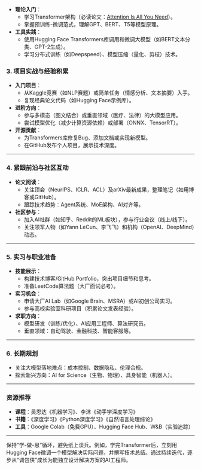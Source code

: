 - **理论入门**：
  - 学习Transformer架构（必读论文：[Attention Is All You Need](https://arxiv.org/abs/1706.03762)）。
  - 掌握预训练-微调范式，理解GPT、BERT、T5等模型原理。
- **工具实践**：
  - 使用Hugging Face Transformers库调用和微调大模型（如BERT文本分类、GPT-2生成）。
  - 学习分布式训练（如Deepspeed）、模型压缩（量化、剪枝）技术。


### **3. 项目实战与经验积累**

- **入门项目**：
  - 从Kaggle竞赛（如NLP赛题）或简单任务（情感分析、文本摘要）入手。
  - 复现经典论文代码（如Hugging Face示例库）。
- **进阶方向**：
  - 参与多模态（图文结合）或垂直领域（医疗、法律）的大模型应用。
  - 尝试模型优化（减少计算资源依赖）或部署（ONNX、TensorRT）。
- **开源贡献**：
  - 为Transformers库修复Bug、添加文档或实现新模型。
  - 在GitHub发布个人项目，展示技术深度。

---

### **4. 紧跟前沿与社区互动**

- **论文阅读**：
  - 关注顶会（NeurIPS、ICLR、ACL）及arXiv最新成果，整理笔记（如用博客或GitHub）。
  - 跟踪技术趋势：Agent系统、MoE架构、AI对齐等。
- **社区参与**：
  - 加入AI社群（如知乎、Reddit的ML板块），参与行业会议（线上/线下）。
  - 关注领军人物（如Yann LeCun、李飞飞）和机构（OpenAI、DeepMind）动态。

---

### **5. 实习与职业准备**

- **技能展示**：
  - 构建技术博客/GitHub Portfolio，突出项目细节和思考。
  - 准备LeetCode算法题（大厂面试必考）。
- **实习机会**：
  - 申请大厂AI Lab（如Google Brain、MSRA）或AI初创公司实习。
  - 参与高校实验室科研项目（积累论文发表经验）。
- **求职方向**：
  - 模型研发（训练/优化）、AI应用工程师、算法研究员。
  - 垂直领域：自动驾驶、金融科技、智能客服等。

---

### **6. 长期规划**

- 关注大模型落地难点：成本控制、数据隐私、伦理合规。
- 探索新兴方向：AI for Science（生物、物理）、具身智能（机器人）。

---

### **资源推荐**

- **课程**：吴恩达《机器学习》、李沐《动手学深度学习》
- **书籍**：《深度学习》《Python深度学习》《自然语言处理综论》
- **工具**：Google Colab（免费GPU）、Hugging Face Hub、W&B（实验追踪）

---

保持“学-做-思”循环，避免纸上谈兵。例如，学完Transformer后，立刻用Hugging Face微调一个模型解决实际问题，并撰写技术总结。通过持续迭代，逐步从“调包侠”成长为能独立设计解决方案的AI工程师。
